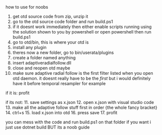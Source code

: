 how to use for noobs
1. get otd source code from zip, unzip it
2. go to the otd source code folder and run build.ps1
3. if it doesnt work immediately then either enable scripts running using the solution shown to you by powershell or open powershell then run build.ps1
4. go to otd/bin, this is where your otd is
5. install any plugin
6. theres now a new folder, go to bin/userata/plugins
7. create a folder named anything
8. insert adaptiveradialfollow.dll
9. close and reopen otd maybe
10. make sure adaptive radial follow is the first filter listed when you open otd daemon. it doesnt really have to be the *first* but i would definitely have it before temporal resampler for example

if it is: profit

if its not:
11. save settings as x.json
12. open x.json with visual studio code
13. make all the adaptive follow stuff first in order {the whole fancy bracket}
14. ctrl+s
15. load x.json into otd
16. press save
17. profit

you can mess with the code and run build.ps1 on that folder if you want i just use dotnet build BUT its a noob guide
